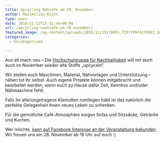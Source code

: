 ```yaml
---
title: Upcycling Nähcafe am 28. November
author: Maximilian Richt
type: post
date: 2018-11-13T15:31:49+00:00
url: /upcycling-naehcafe-am-28-november/
featured_image: /wp-content/uploads/2016/12/15178955_725779974239582_2608513715848610681_n.jpg
categories:
  - Uncategorized

---
```

Aus alt mach neu &#8211; Die [Hochschulgruppe für Nachhaltigkeit][1] will mit euch auch im November wieder alte Stoffe „upcyceln“.

Wir stellen euch Maschinen, Material, Nähvorlagen und Unterstützung &#8211; nähen tut ihr selbst. Auch eigene Projekte können mitgebracht und bearbeitet werden, wenn euch zu Hause dafür Zeit, Kenntnis und/oder Nähmaschine fehlt.

Falls ihr alte/ungetragene Klamotten rumliegen habt ist das natürlich die perfekte Gelegenheit ihnen neues Leben zu schenken.

Für die gemütliche Cafe-Atmosphäre sorgen Sofas und Sitzsäcke, Getränke und Kuchen.

Wer möchte, [kann auf Facebook Interesse an der Veranstaltung bekunden][2].  
Wir freuen uns am 28. November ab 19 Uhr auf euch :)

 [1]: https://www.uni-ulm.de/misc/hg-nachhaltigkeit/home/
 [2]: https://www.facebook.com/events/274794176508166/